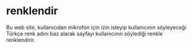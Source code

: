 # renklendir
Bu web site, kullanıcıdan mikrofon için izin isteyip kullanıcının söyleyeceği Türkçe renk adını baz alarak sayfayı kullanıcının söylediği renkle renklendirir.
